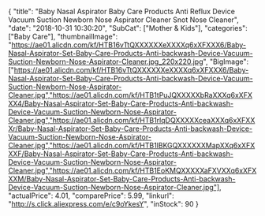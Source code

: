 {
	"title": "Baby Nasal Aspirator Baby Care Products Anti Reflux Device Vacuum Suction Newborn Nose Aspirator Cleaner Snot Nose Cleaner",
	"date": "2018-10-31 10:30:20",
	"SubCat": ["Mother & Kids"],
	"categories": ["Baby Care"],
	"thumbnailImage": "https://ae01.alicdn.com/kf/HTB16vTtQXXXXXXeXXXXq6xXFXXX6/Baby-Nasal-Aspirator-Set-Baby-Care-Products-Anti-backwash-Device-Vacuum-Suction-Newborn-Nose-Aspirator-Cleaner.jpg_220x220.jpg",
	"BigImage": ["https://ae01.alicdn.com/kf/HTB16vTtQXXXXXXeXXXXq6xXFXXX6/Baby-Nasal-Aspirator-Set-Baby-Care-Products-Anti-backwash-Device-Vacuum-Suction-Newborn-Nose-Aspirator-Cleaner.jpg","https://ae01.alicdn.com/kf/HTB1tPuJQXXXXXbRaXXXq6xXFXXX4/Baby-Nasal-Aspirator-Set-Baby-Care-Products-Anti-backwash-Device-Vacuum-Suction-Newborn-Nose-Aspirator-Cleaner.jpg","https://ae01.alicdn.com/kf/HTB1rlqDQXXXXXceaXXXq6xXFXXXr/Baby-Nasal-Aspirator-Set-Baby-Care-Products-Anti-backwash-Device-Vacuum-Suction-Newborn-Nose-Aspirator-Cleaner.jpg","https://ae01.alicdn.com/kf/HTB1lBKGQXXXXXXMapXXq6xXFXXXF/Baby-Nasal-Aspirator-Set-Baby-Care-Products-Anti-backwash-Device-Vacuum-Suction-Newborn-Nose-Aspirator-Cleaner.jpg","https://ae01.alicdn.com/kf/HTB1EoKMQXXXXXaFXVXXq6xXFXXXM/Baby-Nasal-Aspirator-Set-Baby-Care-Products-Anti-backwash-Device-Vacuum-Suction-Newborn-Nose-Aspirator-Cleaner.jpg"],
	"actualPrice": 4.01,
	"comparePrice": 5.99,
	"linkurl": "http://s.click.aliexpress.com/e/c9oYkesY",
	"inStock": 90
}
